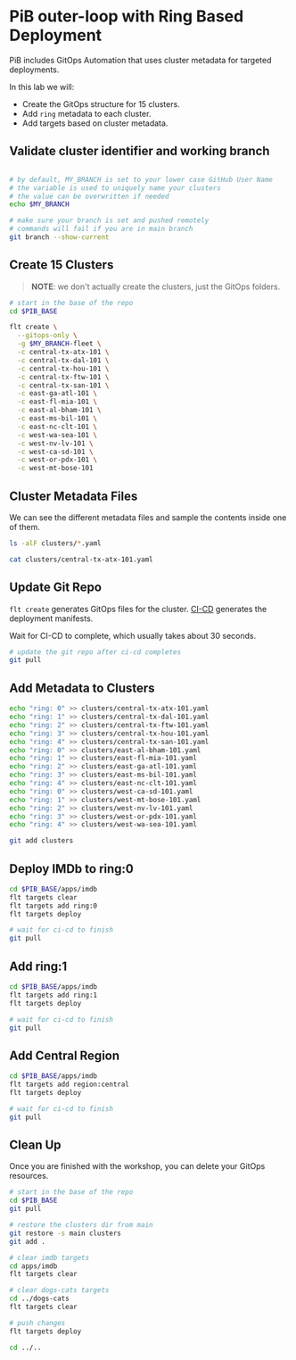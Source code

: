# PiB outer-loop with Ring Based Deployment

PiB includes GitOps Automation that uses cluster metadata for targeted deployments.

In this lab we will:

- Create the GitOps structure for 15 clusters.
- Add `ring` metadata to each cluster.
- Add targets based on cluster metadata.

## Validate cluster identifier and working branch

```bash

# by default, MY_BRANCH is set to your lower case GitHub User Name
# the variable is used to uniquely name your clusters
# the value can be overwritten if needed
echo $MY_BRANCH

# make sure your branch is set and pushed remotely
# commands will fail if you are in main branch
git branch --show-current

```

## Create 15 Clusters

> **NOTE**: we don't actually create the clusters, just the GitOps folders.

```bash
# start in the base of the repo
cd $PIB_BASE

flt create \
  --gitops-only \
  -g $MY_BRANCH-fleet \
  -c central-tx-atx-101 \
  -c central-tx-dal-101 \
  -c central-tx-hou-101 \
  -c central-tx-ftw-101 \
  -c central-tx-san-101 \
  -c east-ga-atl-101 \
  -c east-fl-mia-101 \
  -c east-al-bham-101 \
  -c east-ms-bil-101 \
  -c east-nc-clt-101 \
  -c west-wa-sea-101 \
  -c west-nv-lv-101 \
  -c west-ca-sd-101 \
  -c west-or-pdx-101 \
  -c west-mt-bose-101
```

## Cluster Metadata Files

We can see the different metadata files and sample the contents inside one of them.

```bash
ls -alF clusters/*.yaml

cat clusters/central-tx-atx-101.yaml
```

## Update Git Repo

`flt create` generates GitOps files for the cluster. [CI-CD](https://github.com/kubernetes101/pib-dev/actions)
generates the deployment manifests.

Wait for CI-CD to complete, which usually takes about 30 seconds.

```bash
# update the git repo after ci-cd completes
git pull
```

## Add Metadata to Clusters

```bash
echo "ring: 0" >> clusters/central-tx-atx-101.yaml
echo "ring: 1" >> clusters/central-tx-dal-101.yaml
echo "ring: 2" >> clusters/central-tx-ftw-101.yaml
echo "ring: 3" >> clusters/central-tx-hou-101.yaml
echo "ring: 4" >> clusters/central-tx-san-101.yaml
echo "ring: 0" >> clusters/east-al-bham-101.yaml
echo "ring: 1" >> clusters/east-fl-mia-101.yaml
echo "ring: 2" >> clusters/east-ga-atl-101.yaml
echo "ring: 3" >> clusters/east-ms-bil-101.yaml
echo "ring: 4" >> clusters/east-nc-clt-101.yaml
echo "ring: 0" >> clusters/west-ca-sd-101.yaml
echo "ring: 1" >> clusters/west-mt-bose-101.yaml
echo "ring: 2" >> clusters/west-nv-lv-101.yaml
echo "ring: 3" >> clusters/west-or-pdx-101.yaml
echo "ring: 4" >> clusters/west-wa-sea-101.yaml

git add clusters
```

## Deploy IMDb to ring:0

```bash
cd $PIB_BASE/apps/imdb
flt targets clear
flt targets add ring:0
flt targets deploy

# wait for ci-cd to finish
git pull
```

## Add ring:1

```bash
cd $PIB_BASE/apps/imdb
flt targets add ring:1
flt targets deploy

# wait for ci-cd to finish
git pull
```

## Add Central Region

```bash
cd $PIB_BASE/apps/imdb
flt targets add region:central
flt targets deploy

# wait for ci-cd to finish
git pull
```

## Clean Up

Once you are finished with the workshop, you can delete your GitOps resources.

```bash
# start in the base of the repo
cd $PIB_BASE
git pull

# restore the clusters dir from main
git restore -s main clusters
git add .

# clear imdb targets
cd apps/imdb
flt targets clear

# clear dogs-cats targets
cd ../dogs-cats
flt targets clear

# push changes
flt targets deploy

cd ../..
```
